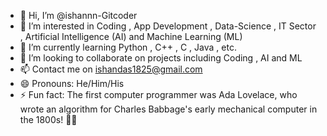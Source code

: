 - 👋 Hi, I’m @ishannn-Gitcoder
- 👀 I’m interested in Coding , App Development , Data-Science , IT Sector , Artificial Intelligence (AI) and Machine Learning (ML)
- 🌱 I’m currently learning Python , C++ , C , Java , etc.
- 💞️ I’m looking to collaborate on projects including Coding , AI and ML
- 📫 Contact me on ishandas1825@gmail.com
- 😄 Pronouns: He/Him/His
- ⚡ Fun fact: The first computer programmer was Ada Lovelace, who wrote an algorithm for Charles Babbage's early mechanical computer in the 1800s! 👩‍💻

<!---
ishannn-Gitcoder/ishannn-Gitcoder is a ✨ special ✨ repository because its `README.md` (this file) appears on your GitHub profile.
You can click the Preview link to take a look at your changes.
--->
